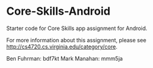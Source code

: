 # Core-Skills-Android
Starter code for Core Skills app assignment for Android.

For more information about this assignment, please see http://cs4720.cs.virginia.edu/category/core.

Ben Fuhrman: bdf7kt
Mark Manahan: mmm5ja
